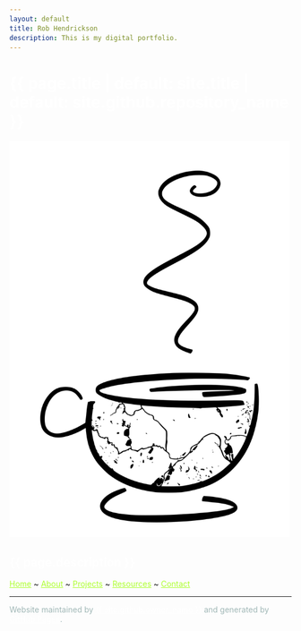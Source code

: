 ```yaml
---
layout: default
title: Rob Hendrickson
description: This is my digital portfolio.
---
```


<h1 class="project-name" style = "color:white">{{ page.title | default: site.title | default: site.github.repository_name }}</h1>

<img src="./figs/TC_Water_mug.svg" alt="Water bodies in Twin Cities on coffee mug." class="responsive" width = 500/>

<h2 class="project-tagline" style = "color:white">{{ page.description }} </h2>

<span> <a href="./index" style = "color: GreenYellow">Home</a> ~ <a href="./pages/about" style = "color: GreenYellow">About</a> ~ <a href="./pages/projects" style = "color: GreenYellow">Projects</a> ~ <a href="./pages/resources" style = "color: GreenYellow">Resources</a> ~ <a href="./pages/contact" style = "color: GreenYellow">Contact</a> </span>

<hr>

 <span style = "color: #a1b8b7"> Website maintained by <a href="{{ site.github.owner_url }}" style = "color:white">{{ site.github.owner_name }}</a> and generated by <a href="https://pages.github.com" style = "color:white">GitHub Pages</a>.</span>
